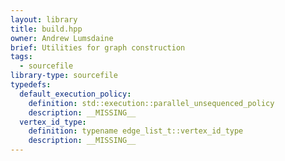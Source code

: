 ```yaml
---
layout: library
title: build.hpp
owner: Andrew Lumsdaine
brief: Utilities for graph construction
tags:
  - sourcefile
library-type: sourcefile
typedefs:
  default_execution_policy:
    definition: std::execution::parallel_unsequenced_policy
    description: __MISSING__
  vertex_id_type:
    definition: typename edge_list_t::vertex_id_type
    description: __MISSING__
---
```


```{index}  build.hpp
```

